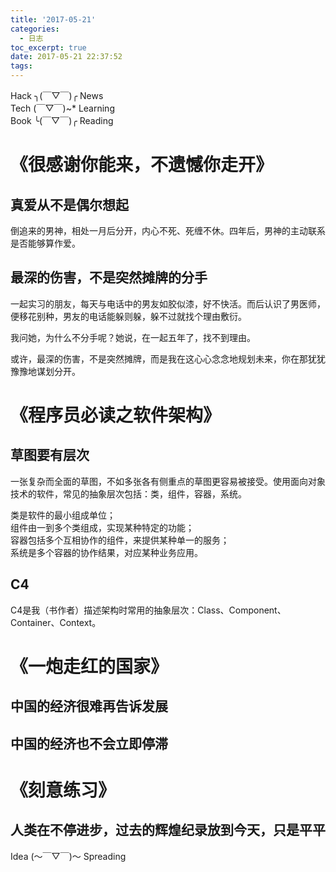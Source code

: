 ```yaml
---
title: '2017-05-21'
categories:
  - 日志
toc_excerpt: true
date: 2017-05-21 22:37:52
tags:
---
```


<div class="hr-sect">Hack ╮(￣▽￣)╭ News</div>



<div class="hr-sect">Tech (￣▽￣)~* Learning</div>



<div class="hr-sect">Book ╰(￣▽￣)╭ Reading</div>

# 《很感谢你能来，不遗憾你走开》
## 真爱从不是偶尔想起
倒追来的男神，相处一月后分开，内心不死、死缠不休。四年后，男神的主动联系是否能够算作爱。
## 最深的伤害，不是突然摊牌的分手
一起实习的朋友，每天与电话中的男友如胶似漆，好不快活。而后认识了男医师，便移花别种，男友的电话能躲则躲，躲不过就找个理由敷衍。

我问她，为什么不分手呢？她说，在一起五年了，找不到理由。

或许，最深的伤害，不是突然摊牌，而是我在这心心念念地规划未来，你在那犹犹豫豫地谋划分开。

# 《程序员必读之软件架构》
## 草图要有层次
一张复杂而全面的草图，不如多张各有侧重点的草图更容易被接受。使用面向对象技术的软件，常见的抽象层次包括：类，组件，容器，系统。

类是软件的最小组成单位；  
组件由一到多个类组成，实现某种特定的功能；  
容器包括多个互相协作的组件，来提供某种单一的服务；  
系统是多个容器的协作结果，对应某种业务应用。
## C4
C4是我（书作者）描述架构时常用的抽象层次：Class、Component、Container、Context。

# 《一炮走红的国家》
## 中国的经济很难再告诉发展
## 中国的经济也不会立即停滞

# 《刻意练习》
## 人类在不停进步，过去的辉煌纪录放到今天，只是平平

<div class="hr-sect">Idea (～￣▽￣)～ Spreading</div>
